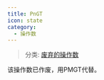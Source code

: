 ```yaml
---
title: PnGT
icon: state
category:
  - 操作数
---
```


> 分类: [废弃的操作数](/hb/operands/136/903/  "Zemax 操作数 废弃的操作数")

该操作数已作废，用PMGT代替。